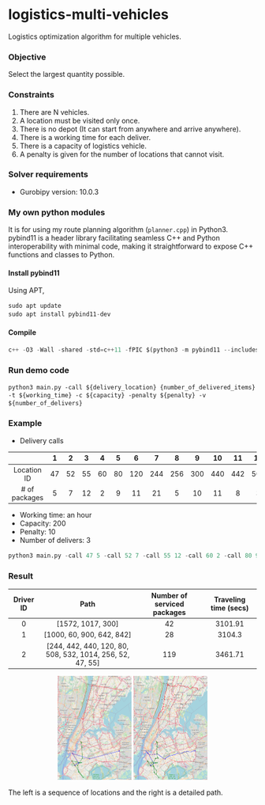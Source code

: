 # logistics-multi-vehicles
Logistics optimization algorithm for multiple vehicles.

### Objective
Select the largest quantity possible.

### Constraints
1. There are N vehicles.
2. A location must be visited only once.
3. There is no depot (It can start from anywhere and arrive anywhere).
4. There is a working time for each deliver.
5. There is a capacity of logistics vehicle.
6. A penalty is given for the number of locations that cannot visit.

### Solver requirements
* Gurobipy version: 10.0.3

### My own python modules
It is for using my route planning algorithm (```planner.cpp```) in Python3. 
pybind11 is a header library facilitating seamless C++ and Python interoperability with minimal code, 
making it straightforward to expose C++ functions and classes to Python.
#### Install pybind11
Using APT,
```python
sudo apt update
sudo apt install pybind11-dev
```
#### Compile
```python
c++ -O3 -Wall -shared -std=c++11 -fPIC $(python3 -m pybind11 --includes) astar.h astar.cpp planner.cpp -o planner.so
```

### Run demo code
```pyton
python3 main.py -call ${delivery_location} {number_of_delivered_items} -t ${working_time} -c ${capacity} -penalty ${penalty} -v ${number_of_delivers}
```

### Example
* Delivery calls

|               | 1  | 2  | 3  | 4  | 5  |  6  |  7  |  8  |  9  | 10  | 11  | 12  | 13  | 14  | 15  | 16  |  17  |  18  |  19  |  20  |
|:-------------:|:--:|:--:|:--:|:--:|:--:|:---:|:---:|:---:|:---:|:---:|:---:|:---:|:---:|:---:|:---:|:---:|:----:|:----:|:----:|:----:|
|  Location ID  | 47 | 52 | 55 | 60 | 80 | 120 | 244 | 256 | 300 | 440 | 442 | 508 | 532 | 642 | 842 | 900 | 1000 | 1014 | 1017 | 1572 |
| # of packages | 5  | 7  | 12 | 2  | 9  | 11  | 21  |  5  | 10  | 11  |  8  |  3  | 14  | 10  |  6  |  8  |  2   |  13  |  20  |  12  |
* Working time: an hour
* Capacity: 200
* Penalty: 10
* Number of delivers: 3
```python
python3 main.py -call 47 5 -call 52 7 -call 55 12 -call 60 2 -call 80 9 -call 120 11 -call 244 21 -call 256 5 -call 300 10 -call 440 11 -call 442 8 -call 508 3 -call 532 14 -call 642 10 -call 842 6 -call 900 8 -call 1000 2 -call 1014 13 -call 1017 20 -call 1572 12 -t 3600 -cap 200 -penalty 10 -v 3
```

### Result
| Driver ID |                                          Path                                           | Number of serviced packages | Traveling time (secs) |
|:---------:|:---------------------------------------------------------------------------------------:|:---------------------------:|:---------------------:|
|     0     |                                    [1572, 1017, 300]                                    |             42              |        3101.91        |
|     1     |                                [1000, 60, 900, 642, 842]                                |             28              |        3104.3         |
|     2     |                [244, 442, 440, 120, 80, 508, 532, 1014, 256, 52, 47, 55]                |             119             |        3461.71        |
<p align="center">
<img src="./img/seq.png" width="150" height="210"> <img src="./img/path.png" width="150" height="210">
</p>
The left is a sequence of locations and the right is a detailed path.